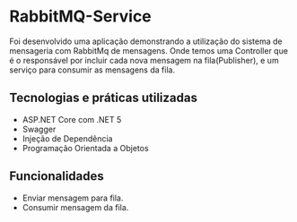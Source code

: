 # RabbitMQ-Service
Foi desenvolvido uma aplicação demonstrando a utilização do sistema de mensageria com RabbitMq de mensagens. 
Onde temos uma Controller que é o responsável por incluir cada nova mensagem na fila(Publisher),
e um serviço para consumir as mensagens da fila.

## Tecnologias e práticas utilizadas
- ASP.NET Core com .NET 5
- Swagger
- Injeção de Dependência
- Programação Orientada a Objetos

## Funcionalidades
- Enviar mensagem para fila.
- Consumir mensagem da fila.
